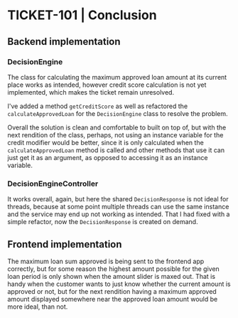 # TICKET-101 | Conclusion
## Backend implementation

### DecisionEngine
The class for calculating the maximum approved loan amount at its current place works as intended, however
credit score calculation is not yet implemented, which makes the ticket remain unresolved.

I've added a method `getCreditScore` as well as refactored the `calculateApprovedLoan` for the `DecisionEngine` class to resolve the problem.

Overall the solution is clean and comfortable to built on top of, but with the next rendition of the class, perhaps, not using an instance variable for the credit modifier would be better, since it is only calculated when the `calculateApprovedLoan` method is called and other methods that use it can just get it as an argument, as opposed to accessing it as an instance variable.

### DecisionEngineController
It works overall, again, but here the shared `DecisionResponse` is not ideal for threads, because at some point multiple threads can use the same instance and the service may end up not working as intended. That I had fixed with a simple refactor, now the `DecisionResponse` is created on demand.

## Frontend implementation

The maximum loan sum approved is being sent to the frontend app correctly, but for some reason the highest amount possible for the given loan period is only shown when the amount slider is maxed out. That is handy when the customer wants to just know whether the current amount is approved or not, but for the next rendition having a maximum approved amount displayed somewhere near the approved loan amount would be more ideal, than not.